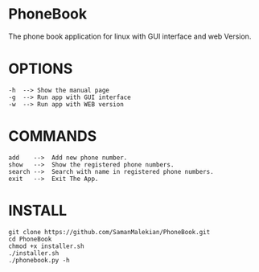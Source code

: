 # PhoneBook
The phone book application for linux with GUI interface and web Version.

# OPTIONS

    -h	-->	Show the manual page
    -g	-->	Run app with GUI interface
    -w	-->	Run app with WEB version

# COMMANDS

    add    -->	Add new phone number.
    show   -->	Show the registered phone numbers.
    search -->	Search with name in registered phone numbers.
    exit   -->  Exit The App.

# INSTALL
    git clone https://github.com/SamanMalekian/PhoneBook.git
    cd PhoneBook
    chmod +x installer.sh
    ./installer.sh
    ./phonebook.py -h

